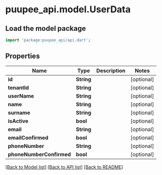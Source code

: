 # puupee_api.model.UserData

## Load the model package
```dart
import 'package:puupee_api/api.dart';
```

## Properties
Name | Type | Description | Notes
------------ | ------------- | ------------- | -------------
**id** | **String** |  | [optional] 
**tenantId** | **String** |  | [optional] 
**userName** | **String** |  | [optional] 
**name** | **String** |  | [optional] 
**surname** | **String** |  | [optional] 
**isActive** | **bool** |  | [optional] 
**email** | **String** |  | [optional] 
**emailConfirmed** | **bool** |  | [optional] 
**phoneNumber** | **String** |  | [optional] 
**phoneNumberConfirmed** | **bool** |  | [optional] 

[[Back to Model list]](../README.md#documentation-for-models) [[Back to API list]](../README.md#documentation-for-api-endpoints) [[Back to README]](../README.md)


